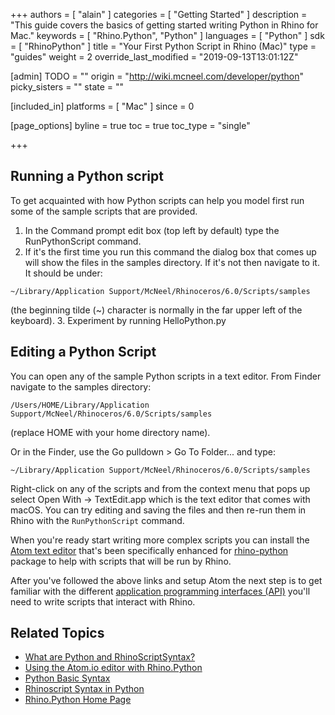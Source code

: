 +++
authors = [ "alain" ]
categories = [ "Getting Started" ]
description = "This guide covers the basics of getting started writing Python in Rhino for Mac."
keywords = [ "Rhino.Python", "Python" ]
languages = [ "Python" ]
sdk = [ "RhinoPython" ]
title = "Your First Python Script in Rhino (Mac)"
type = "guides"
weight = 2
override_last_modified = "2019-09-13T13:01:12Z"

[admin]
TODO = ""
origin = "http://wiki.mcneel.com/developer/python"
picky_sisters = ""
state = ""

[included_in]
platforms = [ "Mac" ]
since = 0

[page_options]
byline = true
toc = true
toc_type = "single"

+++

## Running a Python script

To get acquainted with how Python scripts can help you model first run some of the sample scripts that are provided.

  1. In the Command prompt edit box (top left by default) type the RunPythonScript command.
  2. If it's the first time you run this command the dialog box that comes up will show the files in the samples directory.  If it's not then navigate to it.  It should be under:
  ```
  ~/Library/Application Support/McNeel/Rhinoceros/6.0/Scripts/samples
  ```
  (the beginning tilde (~) character is normally in the far upper left of the keyboard).
  3. Experiment by running HelloPython.py

## Editing a Python Script

You can open any of the sample Python scripts in a text editor. From Finder navigate to the samples directory:

```
/Users/HOME/Library/Application Support/McNeel/Rhinoceros/6.0/Scripts/samples
```
(replace HOME with your home directory name).

Or in the Finder, use the Go pulldown > Go To Folder... and type:

```
~/Library/Application Support/McNeel/Rhinoceros/6.0/Scripts/samples
```

Right-click on any of the scripts and from the context menu that pops up select Open With -> TextEdit.app which is the text editor that comes with macOS.  You can try editing and saving the files and then re-run them in Rhino with the `RunPythonScript` command.

When you're ready start writing more complex scripts you can install the [Atom text editor](https://atom.io/packages/rhino-python) that's been specifically enhanced for <a href="https://atom.io/packages/rhino-python" target="_blank">rhino-python</a> package to help with scripts that will be run by Rhino.

After you've followed the above links and setup Atom the next step is to get familiar with the different [application programming interfaces (API)](../apis-for-python/) you'll need to write scripts that interact with Rhino.

## Related Topics

- [What are Python and RhinoScriptSyntax?](/guides/rhinopython/what-is-rhinopython)
- [Using the Atom.io editor with Rhino.Python](https://atom.io/packages/rhino-python)
- [Python Basic Syntax](/guides/rhinopython/python-statements/)
- [Rhinoscript Syntax in Python](/guides/rhinopython/python-rhinoscriptsyntax-introduction/)
- [Rhino.Python Home Page](/guides/rhinopython/)
